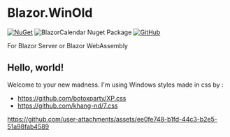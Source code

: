 # Blazor.WinOld

[![NuGet](https://img.shields.io/nuget/v/BlazorWinOld.svg)](https://www.nuget.org/packages/BlazorWinOld/)  ![BlazorCalendar Nuget Package](https://img.shields.io/nuget/dt/BlazorCalendar)
[![GitHub](https://img.shields.io/github/license/tossnet/Blazor-WinOld?color=594ae2&logo=github&style=flat-square)](https://github.com/tossnet/Blazor-WinOld/blob/main/LICENSE)

For Blazor Server or Blazor WebAssembly


## Hello, world!
Welcome to your new madness. I'm using Windows styles made in css by :
- https://github.com/botoxparty/XP.css
- https://github.com/khang-nd/7.css

https://github.com/user-attachments/assets/ee0fe748-b1fd-44c3-b2e5-51a98fab4589

